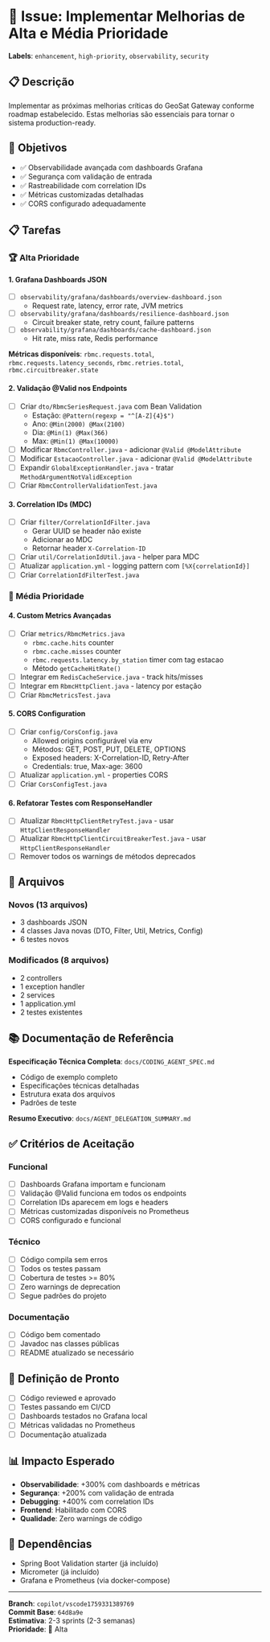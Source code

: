 # 🎯 Issue: Implementar Melhorias de Alta e Média Prioridade

**Labels**: `enhancement`, `high-priority`, `observability`, `security`

## 📋 Descrição

Implementar as próximas melhorias críticas do GeoSat Gateway conforme roadmap estabelecido. Estas melhorias são essenciais para tornar o sistema production-ready.

## 🎯 Objetivos

- ✅ Observabilidade avançada com dashboards Grafana
- ✅ Segurança com validação de entrada
- ✅ Rastreabilidade com correlation IDs
- ✅ Métricas customizadas detalhadas
- ✅ CORS configurado adequadamente

## 📋 Tarefas

### 🏆 Alta Prioridade

#### 1. Grafana Dashboards JSON
- [ ] `observability/grafana/dashboards/overview-dashboard.json`
  - Request rate, latency, error rate, JVM metrics
- [ ] `observability/grafana/dashboards/resilience-dashboard.json`  
  - Circuit breaker state, retry count, failure patterns
- [ ] `observability/grafana/dashboards/cache-dashboard.json`
  - Hit rate, miss rate, Redis performance

**Métricas disponíveis**: `rbmc.requests.total`, `rbmc.requests.latency_seconds`, `rbmc.retries.total`, `rbmc.circuitbreaker.state`

#### 2. Validação @Valid nos Endpoints
- [ ] Criar `dto/RbmcSeriesRequest.java` com Bean Validation
  - Estação: `@Pattern(regexp = "^[A-Z]{4}$")`
  - Ano: `@Min(2000) @Max(2100)`
  - Dia: `@Min(1) @Max(366)`
  - Max: `@Min(1) @Max(10000)`
- [ ] Modificar `RbmcController.java` - adicionar `@Valid @ModelAttribute`
- [ ] Modificar `EstacaoController.java` - adicionar `@Valid @ModelAttribute`
- [ ] Expandir `GlobalExceptionHandler.java` - tratar `MethodArgumentNotValidException`
- [ ] Criar `RbmcControllerValidationTest.java`

#### 3. Correlation IDs (MDC)
- [ ] Criar `filter/CorrelationIdFilter.java`
  - Gerar UUID se header não existe
  - Adicionar ao MDC
  - Retornar header `X-Correlation-ID`
- [ ] Criar `util/CorrelationIdUtil.java` - helper para MDC
- [ ] Atualizar `application.yml` - logging pattern com `[%X{correlationId}]`
- [ ] Criar `CorrelationIdFilterTest.java`

### 🥈 Média Prioridade

#### 4. Custom Metrics Avançadas
- [ ] Criar `metrics/RbmcMetrics.java`
  - `rbmc.cache.hits` counter
  - `rbmc.cache.misses` counter  
  - `rbmc.requests.latency.by_station` timer com tag estacao
  - Método `getCacheHitRate()`
- [ ] Integrar em `RedisCacheService.java` - track hits/misses
- [ ] Integrar em `RbmcHttpClient.java` - latency por estação
- [ ] Criar `RbmcMetricsTest.java`

#### 5. CORS Configuration
- [ ] Criar `config/CorsConfig.java`
  - Allowed origins configurável via env
  - Métodos: GET, POST, PUT, DELETE, OPTIONS
  - Exposed headers: X-Correlation-ID, Retry-After
  - Credentials: true, Max-age: 3600
- [ ] Atualizar `application.yml` - properties CORS
- [ ] Criar `CorsConfigTest.java`

#### 6. Refatorar Testes com ResponseHandler
- [ ] Atualizar `RbmcHttpClientRetryTest.java` - usar `HttpClientResponseHandler`
- [ ] Atualizar `RbmcHttpClientCircuitBreakerTest.java` - usar `HttpClientResponseHandler`
- [ ] Remover todos os warnings de métodos deprecados

## 📂 Arquivos

### Novos (13 arquivos)
- 3 dashboards JSON
- 4 classes Java novas (DTO, Filter, Util, Metrics, Config)
- 6 testes novos

### Modificados (8 arquivos)
- 2 controllers
- 1 exception handler
- 2 services
- 1 application.yml
- 2 testes existentes

## 📚 Documentação de Referência

**Especificação Técnica Completa**: `docs/CODING_AGENT_SPEC.md`
- Código de exemplo completo
- Especificações técnicas detalhadas
- Estrutura exata dos arquivos
- Padrões de teste

**Resumo Executivo**: `docs/AGENT_DELEGATION_SUMMARY.md`

## ✅ Critérios de Aceitação

### Funcional
- [ ] Dashboards Grafana importam e funcionam
- [ ] Validação @Valid funciona em todos os endpoints
- [ ] Correlation IDs aparecem em logs e headers
- [ ] Métricas customizadas disponíveis no Prometheus
- [ ] CORS configurado e funcional

### Técnico
- [ ] Código compila sem erros
- [ ] Todos os testes passam
- [ ] Cobertura de testes >= 80%
- [ ] Zero warnings de deprecation
- [ ] Segue padrões do projeto

### Documentação
- [ ] Código bem comentado
- [ ] Javadoc nas classes públicas
- [ ] README atualizado se necessário

## 🎯 Definição de Pronto

- [ ] Código reviewed e aprovado
- [ ] Testes passando em CI/CD
- [ ] Dashboards testados no Grafana local
- [ ] Métricas validadas no Prometheus
- [ ] Documentação atualizada

## 📊 Impacto Esperado

- **Observabilidade**: +300% com dashboards e métricas
- **Segurança**: +200% com validação de entrada
- **Debugging**: +400% com correlation IDs
- **Frontend**: Habilitado com CORS
- **Qualidade**: Zero warnings de código

## 🔄 Dependências

- Spring Boot Validation starter (já incluído)
- Micrometer (já incluído)
- Grafana e Prometheus (via docker-compose)

---

**Branch**: `copilot/vscode1759331389769`  
**Commit Base**: `64d8a9e`  
**Estimativa**: 2-3 sprints (2-3 semanas)  
**Prioridade**: 🔴 Alta